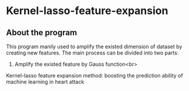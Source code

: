 # Kernel-lasso-feature-expansion
## About the program
This program manily used to amplify the existed dimension of dataset by creating new features. The main process can be divided into two parts:<br>
1. Amplify the existed feature by Gauss function\<br>


Kernel-lasso feature expansion method: boosting the prediction ability of machine learning in heart attack 
